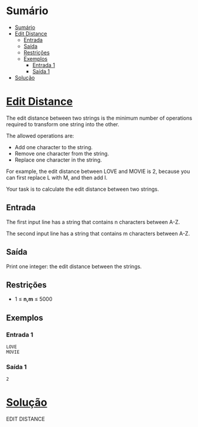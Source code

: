 # Sumário

- [Sumário](#sumário)
- [Edit Distance](#edit-distance)
  - [Entrada](#entrada)
  - [Saída](#saída)
  - [Restrições](#restrições)
  - [Exemplos](#exemplos)
    - [Entrada 1](#entrada-1)
    - [Saída 1](#saída-1)
- [Solução](#solução)

# [Edit Distance](https://cses.fi/problemset/task/1639)

The edit distance between two strings is the minimum number of operations required to transform one string into the other.

The allowed operations are:
- Add one character to the string.
- Remove one character from the string.
- Replace one character in the string.

For example, the edit distance between LOVE and MOVIE is 2, because you can first replace L with M, and then add I.

Your task is to calculate the edit distance between two strings.

## Entrada

The first input line has a string that contains n characters between A-Z.

The second input line has a string that contains m characters between A-Z.

## Saída

Print one integer: the edit distance between the strings.

## Restrições

- 1 ≤ **n,m** ≤ 5000

## Exemplos

### Entrada 1
```
LOVE
MOVIE
```

### Saída 1
```
2
```

# [Solução](./solution.cpp)

EDIT DISTANCE
